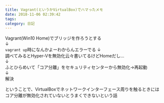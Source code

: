 ```yaml
---
title: Vagrant(というかVirtualBox)でハマったメモ
date: 2018-11-06 02:39:42
tags:
category: 日記
---
```

Vagrant(Win10 Home)でブリッジを作ろうとする \
↓ \
`vagrant up`時になんかよーわからんエラーでる
↓ \
調べてみるとHyper-Vを無効化云々書いてるけどHomeだし… \
↓ \
ふとひらめいて「コア分離」をセキュリティセンターから無効化→再起動 \
↓ \
解決

ということで、VirtualBoxでネットワークインターフェース周りを触るときにはコア分離が無効化されていないとうまくできないという話